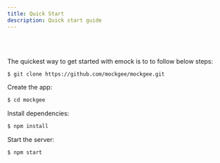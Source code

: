 ```yaml
---
title: Quick Start
description: Quick start guide
---
```


</br>
</br>

<info-box>
  <template #info-box>

Make sure Nodejs is installed, [download and install Node.js](https://nodejs.org/en/download/). Node.js v10.x or higher is recomended.
  </template>
</info-box>


  The quickest way to get started with emock is to to follow below steps:

```bash
$ git clone https://github.com/mockgee/mockgee.git
```

  Create the app:

```bash
$ cd mockgee
```

  Install dependencies:

```bash
$ npm install
```

  Start the server:

```bash
$ npm start
```


<br/>
<br/>


